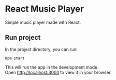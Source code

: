# React Music Player

Simple music player made with React.

## Run project

In the project directory, you can run:

`npm start`

This will run the app in the development mode.\
Open [http://localhost:3000](http://localhost:3000) to view it in your browser.
